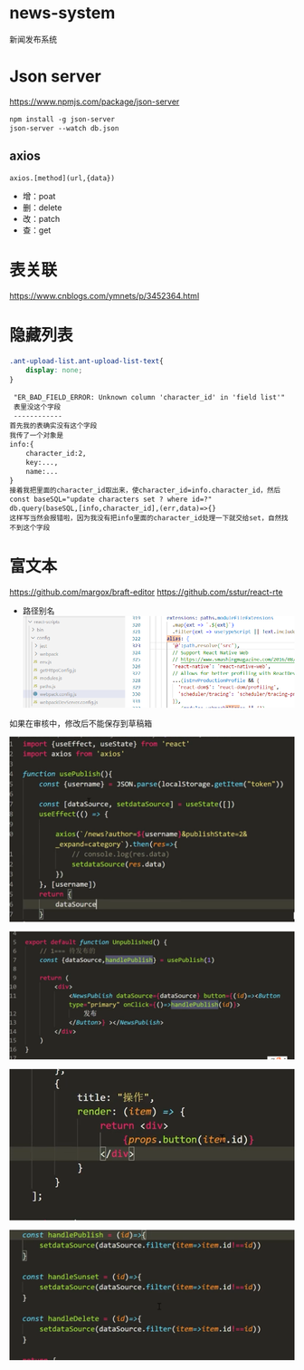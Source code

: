 # news-system
新闻发布系统

# Json server
https://www.npmjs.com/package/json-server
```
npm install -g json-server
json-server --watch db.json
```
## axios
```
axios.[method](url,{data})
```
- 增：poat
- 删：delete
- 改：patch
- 查：get

# 表关联
https://www.cnblogs.com/ymnets/p/3452364.html


# 隐藏列表
```css
.ant-upload-list.ant-upload-list-text{
    display: none;
}
```

```
 "ER_BAD_FIELD_ERROR: Unknown column 'character_id' in 'field list'"
 表里没这个字段
 ------------
首先我的表确实没有这个字段
我传了一个对象是
info:{
    character_id:2,
    key:...,
    name:...
}
接着我把里面的character_id取出来，使character_id=info.character_id，然后
const baseSQL="update characters set ? where id=?"
db.query(baseSQL,[info,character_id],(err,data)=>{}
这样写当然会报错啦，因为我没有把info里面的character_id处理一下就交给set，自然找不到这个字段
```
# 富文本
https://github.com/margox/braft-editor
https://github.com/sstur/react-rte

- 路径别名
![图 10](images/2022-05-15-%E5%88%AB%E5%90%8D.png)  


如果在审核中，修改后不能保存到草稿箱

![图 1](images/2022-05-17-%E8%87%AA%E5%AE%9A%E4%B9%89%E9%92%A9%E5%AD%90.png)  


![图 4](images/2022-05-17-%E5%87%BD%E6%95%B0.png)  

![图 5](images/2022-05-17-%E4%BC%A0%E5%80%BC.png)  

![图 7](images/2022-05-17-dd.png)  
